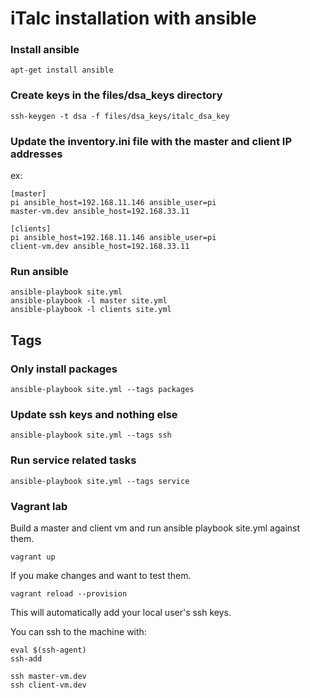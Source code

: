 # iTalc installation with ansible

### Install ansible

```
apt-get install ansible
```

### Create keys in the files/dsa_keys directory

```
ssh-keygen -t dsa -f files/dsa_keys/italc_dsa_key
```

### Update the inventory.ini file with the master and client IP addresses

ex:
```
[master]
pi ansible_host=192.168.11.146 ansible_user=pi
master-vm.dev ansible_host=192.168.33.11

[clients]
pi ansible_host=192.168.11.146 ansible_user=pi
client-vm.dev ansible_host=192.168.33.11
```

### Run ansible

```
ansible-playbook site.yml 
ansible-playbook -l master site.yml 
ansible-playbook -l clients site.yml 
```

## Tags

### Only install packages
```
ansible-playbook site.yml --tags packages
```

### Update ssh keys and nothing else
```
ansible-playbook site.yml --tags ssh
```

### Run service related tasks
```
ansible-playbook site.yml --tags service
```

### Vagrant lab

Build a master and client vm and run ansible playbook site.yml against them.
```
vagrant up
```

If you make changes and want to test them.
```
vagrant reload --provision
```

This will automatically add your local user's ssh keys.

You can ssh to the machine with:
```
eval $(ssh-agent)
ssh-add

ssh master-vm.dev
ssh client-vm.dev
```
